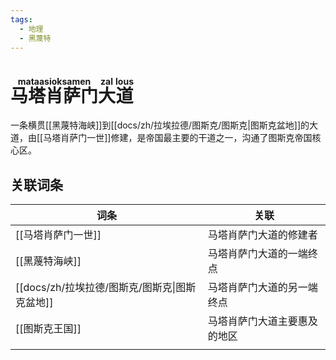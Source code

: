 ```yaml
---
tags:
  - 地理
  - 黑蔑特
---
```

# <ruby>马塔肖萨门<rt>mataasioksamen</rt></ruby><ruby>大<rt>zal</rt></ruby><ruby>道<rt>lous</rt></ruby>

一条横贯[[黑蔑特海峡]]到[[docs/zh/拉埃拉德/图斯克/图斯克|图斯克盆地]]的大道，由[[马塔肖萨门一世]]修建，是帝国最主要的干道之一，沟通了图斯克帝国核心区。

## 关联词条

| 词条             | 关联             |
| -------------- | -------------- |
| [[马塔肖萨门一世]]    | 马塔肖萨门大道的修建者    |
| [[黑蔑特海峡]]      | 马塔肖萨门大道的一端终点   |
| [[docs/zh/拉埃拉德/图斯克/图斯克\|图斯克盆地]] | 马塔肖萨门大道的另一端终点  |
| [[图斯克王国]]      | 马塔肖萨门大道主要惠及的地区 |
|                |                |
